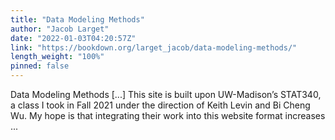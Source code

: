 ```yaml
---
title: "Data Modeling Methods"
author: "Jacob Larget"
date: "2022-01-03T04:20:57Z"
link: "https://bookdown.org/larget_jacob/data-modeling-methods/"
length_weight: "100%"
pinned: false
---
```


Data Modeling Methods [...] This site is built upon UW-Madison’s STAT340, a class I took in Fall 2021 under the direction of Keith Levin and Bi Cheng Wu. My hope is that integrating their work into this website format increases ...
